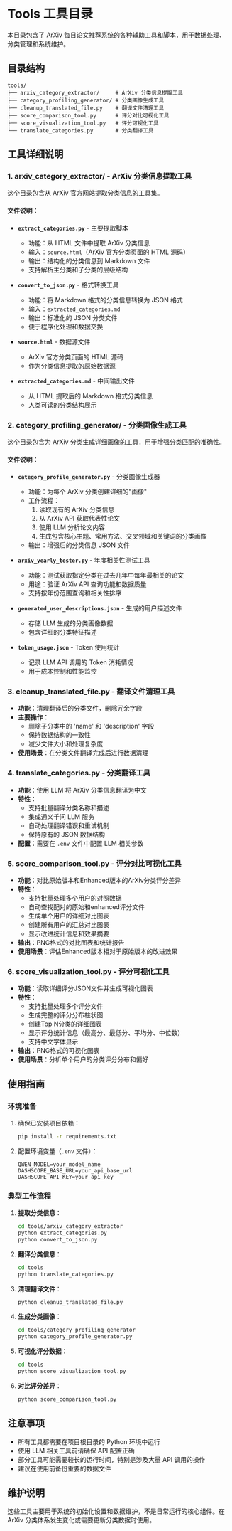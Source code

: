 # Tools 工具目录

本目录包含了 ArXiv 每日论文推荐系统的各种辅助工具和脚本，用于数据处理、分类管理和系统维护。

## 目录结构

```
tools/
├── arxiv_category_extractor/     # ArXiv 分类信息提取工具
├── category_profiling_generator/ # 分类画像生成工具
├── cleanup_translated_file.py    # 翻译文件清理工具
├── score_comparison_tool.py      # 评分对比可视化工具
├── score_visualization_tool.py   # 评分可视化工具
└── translate_categories.py       # 分类翻译工具
```

## 工具详细说明

### 1. arxiv_category_extractor/ - ArXiv 分类信息提取工具

这个目录包含从 ArXiv 官方网站提取分类信息的工具集。

#### 文件说明：

- **`extract_categories.py`** - 主要提取脚本
  - 功能：从 HTML 文件中提取 ArXiv 分类信息
  - 输入：`source.html`（ArXiv 官方分类页面的 HTML 源码）
  - 输出：结构化的分类信息到 Markdown 文件
  - 支持解析主分类和子分类的层级结构

- **`convert_to_json.py`** - 格式转换工具
  - 功能：将 Markdown 格式的分类信息转换为 JSON 格式
  - 输入：`extracted_categories.md`
  - 输出：标准化的 JSON 分类文件
  - 便于程序化处理和数据交换

- **`source.html`** - 数据源文件
  - ArXiv 官方分类页面的 HTML 源码
  - 作为分类信息提取的原始数据源

- **`extracted_categories.md`** - 中间输出文件
  - 从 HTML 提取后的 Markdown 格式分类信息
  - 人类可读的分类结构展示

### 2. category_profiling_generator/ - 分类画像生成工具

这个目录包含为 ArXiv 分类生成详细画像的工具，用于增强分类匹配的准确性。

#### 文件说明：

- **`category_profile_generator.py`** - 分类画像生成器
  - 功能：为每个 ArXiv 分类创建详细的"画像"
  - 工作流程：
    1. 读取现有的 ArXiv 分类信息
    2. 从 ArXiv API 获取代表性论文
    3. 使用 LLM 分析论文内容
    4. 生成包含核心主题、常用方法、交叉领域和关键词的分类画像
  - 输出：增强后的分类信息 JSON 文件

- **`arxiv_yearly_tester.py`** - 年度相关性测试工具
  - 功能：测试获取指定分类在过去几年中每年最相关的论文
  - 用途：验证 ArXiv API 查询功能和数据质量
  - 支持按年份范围查询和相关性排序

- **`generated_user_descriptions.json`** - 生成的用户描述文件
  - 存储 LLM 生成的分类画像数据
  - 包含详细的分类特征描述

- **`token_usage.json`** - Token 使用统计
  - 记录 LLM API 调用的 Token 消耗情况
  - 用于成本控制和性能监控

### 3. cleanup_translated_file.py - 翻译文件清理工具

- **功能**：清理翻译后的分类文件，删除冗余字段
- **主要操作**：
  - 删除子分类中的 'name' 和 'description' 字段
  - 保持数据结构的一致性
  - 减少文件大小和处理复杂度
- **使用场景**：在分类文件翻译完成后进行数据清理

### 4. translate_categories.py - 分类翻译工具

- **功能**：使用 LLM 将 ArXiv 分类信息翻译为中文
- **特性**：
  - 支持批量翻译分类名称和描述
  - 集成通义千问 LLM 服务
  - 自动处理翻译错误和重试机制
  - 保持原有的 JSON 数据结构
- **配置**：需要在 `.env` 文件中配置 LLM 相关参数

### 5. score_comparison_tool.py - 评分对比可视化工具

- **功能**：对比原始版本和Enhanced版本的ArXiv分类评分差异
- **特性**：
  - 支持批量处理多个用户的对照数据
  - 自动查找配对的原始和enhanced评分文件
  - 生成单个用户的详细对比图表
  - 创建所有用户的汇总对比图表
  - 显示改进统计信息和效果摘要
- **输出**：PNG格式的对比图表和统计报告
- **使用场景**：评估Enhanced版本相对于原始版本的改进效果

### 6. score_visualization_tool.py - 评分可视化工具

- **功能**：读取详细评分JSON文件并生成可视化图表
- **特性**：
  - 支持批量处理多个评分文件
  - 生成完整的评分分布柱状图
  - 创建Top N分类的详细图表
  - 显示评分统计信息（最高分、最低分、平均分、中位数）
  - 支持中文字体显示
- **输出**：PNG格式的可视化图表
- **使用场景**：分析单个用户的分类评分分布和偏好

## 使用指南

### 环境准备

1. 确保已安装项目依赖：
   ```bash
   pip install -r requirements.txt
   ```

2. 配置环境变量（`.env` 文件）：
   ```
   QWEN_MODEL=your_model_name
   DASHSCOPE_BASE_URL=your_api_base_url
   DASHSCOPE_API_KEY=your_api_key
   ```

### 典型工作流程

1. **提取分类信息**：
   ```bash
   cd tools/arxiv_category_extractor
   python extract_categories.py
   python convert_to_json.py
   ```

2. **翻译分类信息**：
   ```bash
   cd tools
   python translate_categories.py
   ```

3. **清理翻译文件**：
   ```bash
   python cleanup_translated_file.py
   ```

4. **生成分类画像**：
   ```bash
   cd tools/category_profiling_generator
   python category_profile_generator.py
   ```

5. **可视化评分数据**：
   ```bash
   cd tools
   python score_visualization_tool.py
   ```

6. **对比评分差异**：
   ```bash
   python score_comparison_tool.py
   ```

## 注意事项

- 所有工具都需要在项目根目录的 Python 环境中运行
- 使用 LLM 相关工具前请确保 API 配置正确
- 部分工具可能需要较长的运行时间，特别是涉及大量 API 调用的操作
- 建议在使用前备份重要的数据文件

## 维护说明

这些工具主要用于系统的初始化设置和数据维护，不是日常运行的核心组件。在 ArXiv 分类体系发生变化或需要更新分类数据时使用。